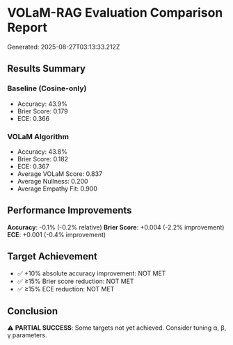 # VOLaM-RAG Evaluation Comparison Report
Generated: 2025-08-27T03:13:33.212Z

## Results Summary

### Baseline (Cosine-only)
- Accuracy: 43.9%
- Brier Score: 0.179
- ECE: 0.366

### VOLaM Algorithm
- Accuracy: 43.8%
- Brier Score: 0.182
- ECE: 0.367
- Average VOLaM Score: 0.837
- Average Nullness: 0.200
- Average Empathy Fit: 0.900

## Performance Improvements

**Accuracy**: -0.1% (-0.2% relative)
**Brier Score**: +0.004 (-2.2% improvement)
**ECE**: +0.001 (-0.4% improvement)

## Target Achievement

- ✅ +10% absolute accuracy improvement: NOT MET
- ✅ ≥15% Brier score reduction: NOT MET
- ✅ ≥15% ECE reduction: NOT MET

## Conclusion

⚠️  **PARTIAL SUCCESS**: Some targets not yet achieved. Consider tuning α, β, γ parameters.